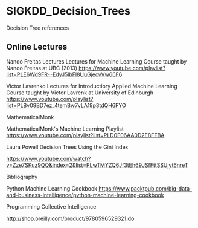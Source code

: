 SIGKDD_Decision_Trees
==============================

Decision Tree references




## Online Lectures

Nando Freitas Lectures
Lectures for Machine Learning Course taught by Nando Freitas at UBC (2013)
https://www.youtube.com/playlist?list=PLE6Wd9FR--EdyJ5lbFl8UuGjecvVw66F6


Victor Lavrenko
Lectures for Introductiory Applied Machine Learning Course taught by Victor Lavrenk at University of Edinburgh
https://www.youtube.com/playlist?list=PLBv09BD7ez_4temBw7vLA19p3tdQH6FYO

MathematicalMonk

MathematicalMonk's Machine Learning Playlist
https://www.youtube.com/playlist?list=PLD0F06AA0D2E8FFBA

Laura Powell 
Decision Trees Using the Gini Index

https://www.youtube.com/watch?v=Zze7SKuz9QQ&index=2&list=PLwTMYZQ6Jf3tEh69JSfFttSSUjyt6nreT


Bibliography 

Python Machine Learning Cookbook
https://www.packtpub.com/big-data-and-business-intelligence/python-machine-learning-cookbook

Programming Collective Intelligence 

http://shop.oreilly.com/product/9780596529321.do

